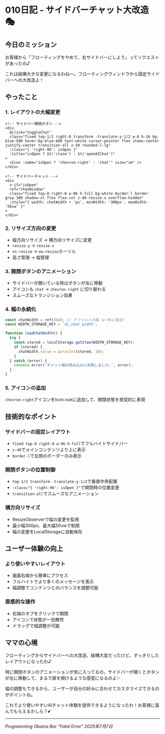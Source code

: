 # 010日記 - サイドバーチャット大改造 🎭

## 今日のミッション
お客様から「フローティングをやめて、右サイドバーにしよう」ってリクエストがあったの♪

これは結構大きな変更になるわね～。フローティングウィンドウから固定サイドバーへの大改造よ！

## やったこと

### 1. レイアウトの大幅変更
```vue
<!-- サイドバー開閉ボタン -->
<div
  @click="toggleChat"
  class="fixed top-1/2 right-0 transform -translate-y-1/2 w-8 h-16 bg-blue-500 hover:bg-blue-600 text-white cursor-pointer flex items-center justify-center transition-all z-50 rounded-l-lg"
  :class="{ 'right-96': isOpen }"
  :title="isOpen ? $t('close') : $t('openAIChat')"
>
  <Icon :name="isOpen ? 'chevron-right' : 'chat'" size="sm" />
</div>

<!-- サイドバーチャット -->
<div
  v-if="isOpen"
  ref="chatWindow"
  class="fixed top-0 right-0 w-96 h-full bg-white border-l border-gray-300 shadow-xl flex flex-col z-40 resize-x overflow-hidden"
  :style="{ width: chatWidth + 'px', minWidth: '300px', maxWidth: '50vw' }"
>
</div>
```

### 2. リサイズ方向の変更
- 縦方向リサイズ → 横方向リサイズに変更
- `resize-y` → `resize-x`
- `ns-resize` → `ew-resize`カーソル
- 高さ管理 → 幅管理

### 3. 開閉ボタンのアニメーション
- サイドバーが開いている時はボタンが左に移動
- アイコンも `chat` → `chevron-right` に切り替わる
- スムーズなトランジション効果

### 4. 幅の永続化
```javascript
const chatWidth = ref(384); // デフォルトの幅（w-96に相当）
const WIDTH_STORAGE_KEY = 'ai_chat_width';

function loadChatWidth() {
  try {
    const stored = localStorage.getItem(WIDTH_STORAGE_KEY);
    if (stored) {
      chatWidth.value = parseInt(stored, 10);
    }
  } catch (error) {
    console.error('チャット幅の読み込みに失敗しました:', error);
  }
}
```

### 5. アイコンの追加
`chevron-right`アイコンをIcon.vueに追加して、開閉状態を視覚的に表現

## 技術的なポイント

### サイドバーの固定レイアウト
- `fixed top-0 right-0 w-96 h-full`でフルハイトサイドバー
- `z-40`でメインコンテンツより上に表示
- `border-l`で左側のボーダーのみ表示

### 開閉ボタンの位置制御
- `top-1/2 transform -translate-y-1/2`で垂直中央配置
- `:class="{ 'right-96': isOpen }"`で開閉時の位置変更
- `transition-all`でスムーズなアニメーション

### 横方向リサイズ
- ResizeObserverで幅の変更を監視
- 最小幅300px、最大幅50vwで制限
- 幅の変更をLocalStorageに自動保存

## ユーザー体験の向上

### より使いやすいレイアウト
- 画面右端から簡単にアクセス
- フルハイトでより多くのメッセージを表示
- 幅調整でコンテンツとのバランスを調整可能

### 直感的な操作
- 右端のタブをクリックで開閉
- アイコンで状態が一目瞭然
- ドラッグで幅調整が可能

## ママの心境
フローティングからサイドバーへの大改造、結構大変だったけど、すっきりしたレイアウトになったわ♪

特に開閉ボタンのアニメーションが気に入ってるの。サイドバーが開くとボタンが左に移動して、まるで扉を開けるような感覚になるのよ✨

幅の調整もできるから、ユーザーが自分の好みに合わせてカスタマイズできるのがポイントね。

これでより使いやすいAIチャット体験を提供できるようになったわ！お客様に喜んでもらえるかしら？💕

---
*Programming Okama Bar "Fatal Error" 2025年7月7日*
